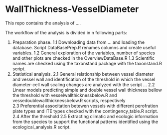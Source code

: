 # WallThickness-VesselDiameter

This repo contains the analysis of ....

The workflow of the analysis is divided in n following parts:

1. Preparation phase.
    1.1 Downloading data from ... and loading the database. Script DataBasePrep.R renames columns and create useful variables. 
    1.2 General exploration of the variables, number of species and other plots are checked in the OverviewDataBase.R
    1.3 Scientific names are checked using the taxonstand package with the taxonstand.R script.
2. Statistical analysis.
    2.1 General relationship between vessel diameter and vessel wall and identification of the threshold in which the vessel diameter-cell wall scaling changes are analyzed with the script ... 
    2.2 Linear models predicting simple and double vessel wall thickness bellow the threshold with vesselwallthicknessbelow.R and vessedoublewallthicknessbelow.R scripts, respectively  
    2.3 Preferential associtation betewen vessels with different perofration plate types and ITE types checked with the contingency_table.R script. 
    2.4 After the threshold
    2.5 Extracting climatic and ecologic information from the species to support the functional patterns identified using the ecological_analysis.R script. 